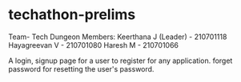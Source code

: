 # techathon-prelims

Team- Tech Dungeon
Members: Keerthana J (Leader) - 210701118
         Hayagreevan V - 210701080
         Haresh M - 210701066

A login, signup page for a user to register for any application.
forget password for resetting the user's password. 
